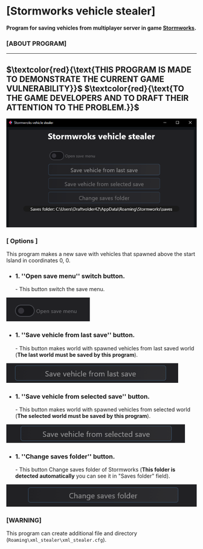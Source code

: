 # [Stormworks vehicle stealer]
**Program for saving vehicles from multiplayer server in game [Stormworks](https://store.steampowered.com/app/573090/Stormworks_Build_and_Rescue/).**
### **[ABOUT PROGRAM]** ###
---
**$\textcolor{red}{\text{THIS PROGRAM IS MADE TO DEMONSTRATE THE CURRENT GAME VULNERABILITY}}$**
**$\textcolor{red}{\text{TO THE GAME DEVELOPERS AND TO DRAFT THEIR ATTENTION TO THE PROBLEM.}}$**
---
![alt text](img/image5.png)

### **[ Options ]**

This program makes a new save with vehicles that spawned above the start Island in coordinates 0, 0.

<ul>
<li><h3>1. ''Open save menu'' switch button.</h3> - This button switch the save menu.</li>
</ul>

![alt text](img/image.png)

<ul>
<li><h3>1. ''Save vehicle from last save'' button.</h3> - This button makes world with spawned vehicles from last saved world (<b>The last world must be saved by this program</b>).</li>
</ul>

![alt text](img/image2.png)

<ul>
<li><h3>1. ''Save vehicle from selected save'' button.</h3> - This button makes world with spawned vehicles from selected world (<b>The selected world must be saved by this program</b>).</li>
</ul>

![alt text](img/image3.png)

<ul>
<li><h3>1. ''Change saves folder'' button.</h3> - This button Change saves folder of Stormworks (<b>This folder is detected automatically</b> you can see it in "Saves folder" field).</li>
</ul>

![alt text](img/image4.png)

### **[WARNING]** ###
This program can create additional file and directory (```Roaming\xml_stealer\xml_stealer.cfg```).

